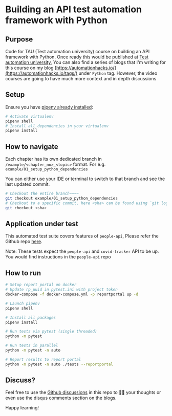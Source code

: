 # Building an API test automation framework with Python

## Purpose

Code for TAU (Test automation university) course on building an API framework with Python. Once
ready this would be published at
[Test automation university](https://testautomationu.applitools.com/), You can also find a series of
blogs that I'm writing for this course on my blog
[https://automationhacks.io/](https://automationhacks.io/tags/) under `Python` tag. However, the
video courses are going to have much more context and in depth discussions

## Setup

Ensure you have
[pipenv already installed](https://automationhacks.io/2020/07/12/how-to-manage-your-python-virtualenvs-with-pipenv/):

```zsh
# Activate virtualenv
pipenv shell
# Install all dependencies in your virtualenv
pipenv install
```

## How to navigate

Each chapter has its own dedicated branch in `/example/<chapter_no>_<topic>` format. For e.g.
`example/01_setup_python_dependencies`

You can either use your IDE or terminal to switch to that branch and see the last updated commit.

```zsh
# Checkout the entire branch~~~~
git checkout example/01_setup_python_dependencies
# Checkout to a specific commit, here <sha> can be found using `git log` command
git checkout <sha>
```

## Application under test

This automated test suite covers features of `people-api`, Please refer the Github repo
[here](https://github.com/automationhacks/people-api).

Note: These tests expect the `people-api` and `covid-tracker` API to be up. You would find
instructions in the `people-api` repo

## How to run

```zsh
# Setup report portal on docker
# Update rp_uuid in pytest.ini with project token
docker-compose -f docker-compose.yml -p reportportal up -d

# Launch pipenv
pipenv shell

# Install all packages
pipenv install

# Run tests via pytest (single threaded)
python -m pytest

# Run tests in parallel
python -m pytest -n auto

# Report results to report portal
python -m pytest -n auto ./tests --reportportal
```

## Discuss?

Feel free to use the
[Github discussions](https://github.com/automationhacks/course-api-framework-python/discussions/1)
in this repo to ✍🏼 your thoughts or even use the disqus comments section on the blogs.

Happy learning!
